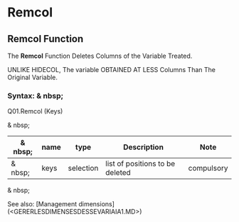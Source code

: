 # Remcol

## Remcol Function

The **Remcol** Function Deletes Columns of the Variable Treated.

UNLIKE HIDECOL, The variable OBTAINED AT LESS Columns Than The Original Variable.

### Syntax: & nbsp;

Q01.Remcol (Keys)

& nbsp;

| & nbsp; | **name** | **type** | **Description** | **Note** |
| --- | --- | --- | --- | --- |
| & nbsp; | keys | selection | list of positions to be deleted | compulsory |


& nbsp;

See also: [Management dimensions] (<GERERLESDIMENSESDESSEVARIAIA1.MD>)